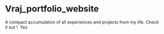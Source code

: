 # Vraj_portfolio_website

A compact accumulation of all experiences and projects from my life. Check it out !. Yes
